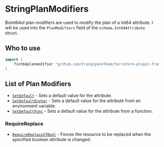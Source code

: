 # StringPlanModifiers

BoInt64ol plan modifiers are used to modify the plan of a int64 attribute.
I will be used into the `PlanModifiers` field of the `schema.Int64Attribute` struct.

## Who to use

```go
import (
    fint64planmodifier "github.com/FrangipaneTeam/terraform-plugin-framework-planmodifiers/int64planmodifier"
)
```

## List of Plan Modifiers

- [`SetDefault`](setdefault.md) - Sets a default value for the attribute.
- [`SetDefaultEnvVar`](setdefaultenvvar.md) - Sets a default value for the attribute from an environment variable.
- [`SetDefaultFunc`](setdefaultfunc.md) - Sets a default value for the attribute from a function.

### RequireReplace

- [`RequireReplaceIfBool`](requirereplaceifbool.md) - Forces the resource to be replaced when the specified boolean attribute is changed.
